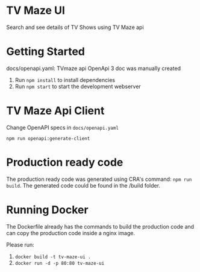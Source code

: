 # TV Maze UI

Search and see details of TV Shows using TV Maze api

# Getting Started

docs/openapi.yaml: TVmaze api OpenApi 3 doc was manually created

1. Run `npm install` to install dependencies
2. Run `npm start` to start the development webserver

# TV Maze Api Client

Change OpenAPI specs in `docs/openapi.yaml`

`npm run openapi:generate-client`

# Production ready code

The production ready code was generated using CRA's command: `npm run build`. The generated code could be found in the /build folder.

# Running Docker

The Dockerfile already has the commands to build the production code and can copy the production code inside a nginx image.

Please run:

1. `docker build -t tv-maze-ui .`
2. `docker run -d -p 80:80 tv-maze-ui`
